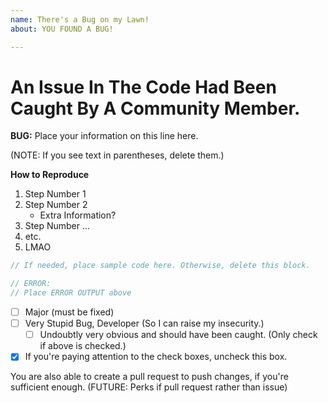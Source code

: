```yaml
---
name: There's a Bug on my Lawn!
about: YOU FOUND A BUG!

---
```


# An Issue In The Code Had Been Caught By A Community Member.

**BUG:** Place your information on this line here.

(NOTE: If you see text in parentheses, delete them.)

**How to Reproduce**

1. Step Number 1
2. Step Number 2 
    * Extra Information?
3. Step Number ...
4. etc.
5. LMAO

```js
// If needed, place sample code here. Otherwise, delete this block.
```

```js
// ERROR:
// Place ERROR OUTPUT above
```

- [ ] Major (must be fixed)
- [ ] Very Stupid Bug, Developer (So I can raise my insecurity.)
    - [ ] Undoubtly very obvious and should have been caught. (Only check if above is checked.)
- [x] If you're paying attention to the check boxes, uncheck this box.

You are also able to create a pull request to push changes, if you're sufficient enough. (FUTURE: Perks if pull request rather than issue)